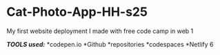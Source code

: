 # Cat-Photo-App-HH-s25
My first website deployment I made with free code camp in web 1

***TOOLS used:***
*codepen.io
*Github
    *repositories
    *codespaces
*Netlify
6